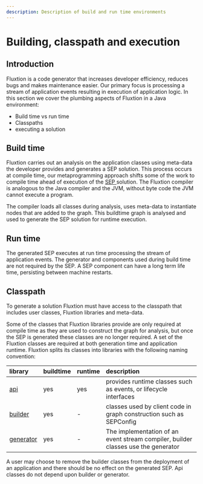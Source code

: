 ```yaml
---
description: Description of build and run time environments
---
```


# Building, classpath and execution

## Introduction

Fluxtion is a code generator that increases developer efficiency, reduces bugs and makes maintenance easier. Our primary focus is processing a stream of application events resulting in execution of application logic. In this section we cover the plumbing aspects of Fluxtion in a Java environment:

* Build time vs run time
* Classpaths
* executing a solution

## Build time 

Fluxtion carries out an analysis on the application classes using meta-data the developer provides and generates a SEP solution. This process occurs at compile time, our metaprogramming approach shifts some of the work to compile time ahead of execution of the [SEP ](developer/static-event-processor/)solution. The Fluxtion compiler is analogous to the Java compiler and the JVM, without byte code the JVM cannot execute a program. 

The compiler loads all classes during analysis, uses meta-data to instantiate nodes that are added to the graph. This buildtime graph is analysed and used to generate the SEP solution for runtime execution.

## Run time

The generated SEP executes at run time processing the stream of application events. The generator and components used during build time are not required by the SEP. A SEP component can have a long term life time, persisting between machine restarts.

## Classpath

To generate a solution Fluxtion must have access to the classpath that includes user classes, Fluxtion libraries and meta-data. 

Some of the classes that Fluxtion libraries provide are only required at compile time as they are used to construct the graph for analysis, but once the SEP is generated these classes are no longer required. A set of the Fluxtion classes are required at both generation time and application runtime. Fluxtion splits its classes into libraries with the following naming convention:

| library  | buildtime | runtime | description |
| :--- | :--- | :--- | :--- |
| [api](https://github.com/v12technology/fluxtion/tree/master/api) | yes | yes | provides runtime classes such as events, or lifecycle interfaces |
| [builder](https://github.com/v12technology/fluxtion/tree/master/builder) | yes | - | classes used by client code in graph construction such as SEPConfig |
| [generator](https://github.com/v12technology/fluxtion/tree/master/generator) | yes | - | The implementation of an event stream compiler, builder classes use the generator |

A user may choose to remove the builder classes from the deployment of an application and there should be no effect on the generated SEP. Api classes do not depend upon builder or generator. 


